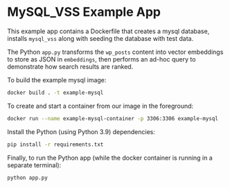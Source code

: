 # MySQL_VSS Example App

This example app contains a Dockerfile that creates a mysql database, installs `mysql_vss` along with seeding the database with test data.

The Python `app.py` transforms the `wp_posts` content into vector embeddings to store as JSON in `embeddings`, then performs an ad-hoc query to demonstrate how search results are ranked.

To build the example mysql image:

```bash
docker build . -t example-mysql
```

To create and start a container from our image in the foreground:

```bash
docker run --name example-mysql-container -p 3306:3306 example-mysql
```

Install the Python (using Python 3.9) dependencies:

```bash
pip install -r requirements.txt
```

Finally, to run the Python app (while the docker container is running in a separate terminal):

```bash
python app.py
```
